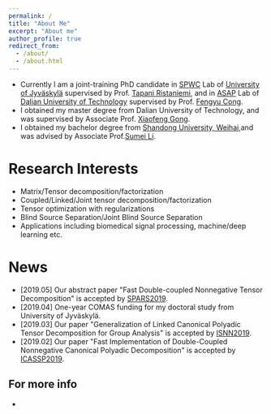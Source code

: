 ```yaml
---
permalink: /
title: "About Me"
excerpt: "About me"
author_profile: true
redirect_from: 
  - /about/
  - /about.html
---
```


- Currently I am a joint-training PhD candidate in [SPWC](https://www.jyu.fi/it/en/research/research-areas/software-and-telecommunication-technology/signal-processing) Lab of [University of Jyväskylä](https://jyu.fi/en) supervised by Prof. [Tapani Ristaniemi](http://users.jyu.fi/~riesta/), and in [ASAP](http://www.escience.cn/people/cong/asap.html) Lab of [Dalian University of Technology](http://en.dlut.edu.cn/) supervised by Prof. [Fengyu Cong](http://www.escience.cn/people/cong/index.html).
- I obtained my master degree from Dalian University of Technology, and was supervised by Associate Prof. [Xiaofeng Gong](http://faculty.dlut.edu.cn/xfgong/zh_CN/index/699431/list/index.htm). 
- I obtained my bachelor degree from [Shandong University, Weihai](https://www.wh.sdu.edu.cn/),and was advised by Associate Prof.[Sumei Li](https://ie.wh.sdu.edu.cn/info/1073/1253.htm).

Research Interests
======
- Matrix/Tensor decomposition/factorization
- Coupled/Linked/Joint tensor decomposition/factorization
- Tensor optimization with regularizations
- Blind Source Separation/Joint Blind Source Separation
- Applications including biomedical signal processing, machine/deep learning etc.

News 
======
- [2019.05] Our abstract paper "Fast Double-coupled Nonnegative Tensor Decomposition" is accepted by [SPARS2019](http://www.spars-workshop.org/en/index.html).
- [2019.04] One-year COMAS funding for my doctoral study from University of Jyväskylä.
- [2019.03] Our paper "Generalization of Linked Canonical Polyadic Tensor Decomposition for Group Analysis" is accepted by [ISNN2019](https://conference.cs.cityu.edu.hk/isnn/).
- [2019.02] Our paper "Fast Implementation of Double-Coupled Nonnegative Canonical Polyadic Decomposition" is accepted by [ICASSP2019](https://2019.ieeeicassp.org/).

For more info
------
-
